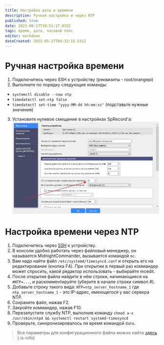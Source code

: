 ```yaml
---
title: Настройка даты и времени
description: Ручная настройка и через NTP
published: true
date: 2022-06-17T10:51:17.015Z
tags: время, дата, часовой пояс
editor: markdown
dateCreated: 2022-05-27T04:32:15.531Z
---
```


# Ручная настройка времени
1. Подключитесь через SSH к устройству (реквизиты - root/orangepi)
2. Выполните по порядку следующие команды:
 - `systemctl disable --now ntp`
 - `timedatectl set-ntp false`
 - `timedatectl set-time "yyyy-MM-dd hh:mm:ss"` (подставьте нужные значения)
3. Установите нулевое смещение в настройках SpRecord'а:
![time.jpg](/m-mt/time.jpg)

# Настройка времени через NTP
1. Подключитесь через [SSH](/ru/m-mt/ssh) к устройству.
2. В консоли удобно работать через файловый менеджер, он называется MidnightCommander, вызывается командой `mc`.
3. Вам надо найти файл `/etc/systemd/timesyncd.conf` и открыть его на редактирование (кнопка F4). При открытии в первый раз коммандер может спросить, какой редактор использовать - выбирайте mcedit.
4. После открытия файла найдите в нём строки, начинающиеся на `#NTP=...`, и раскомментируйте (уберите в начале строки символ #).
5. Добавьте строку такого вида:
`NTP=ntp_server_hostname_1`
где `ntp_server_hostname_1` - это IP-адрес, имеющегося у вас сервера NTP.
6. Сохраните файл, нажав F2.
7. Закройте коммандер, нажав F10.
8. Перезапустите службу NTP, выполнив команду `chmod a-x /usr/sbin/ntpd && systemctl restart systemd-timesyncd`
9. Проверьте, синхронизировалось ли время командой `date`.

> Все параметры для конфигурационного файла можно найти [здесь](https://www.freedesktop.org/software/systemd/man/timesyncd.conf.html#)
{.is-info}
